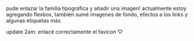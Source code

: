 pude enlazar la familia tipográfica y añadir una imagen!
actualmente estoy agregando flexbox, también sumé imagenes de fondo, efectos a los links y algunas etiquetas más

update 2am: enlacé correctamente el favicon ♡
